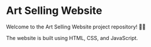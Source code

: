 # Art Selling Website

Welcome to the Art Selling Website project repository! 🚀🎨

The website is built using HTML, CSS, and JavaScript.
